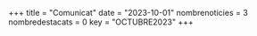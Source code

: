 +++
title             = "Comunicat"
date	 	  	  = "2023-10-01"
nombrenoticies    = 3
nombredestacats   = 0
key 		  	  = "OCTUBRE2023"
+++
